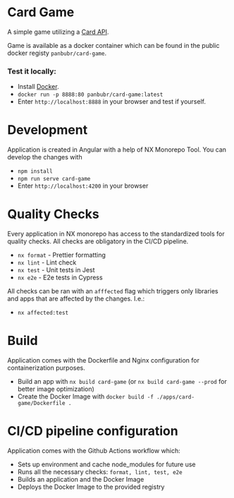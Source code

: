 # Card Game

A simple game utilizing a [Card API](https://deckofcardsapi.com/).

Game is available as a docker container which can be found in the public docker registy `panbubr/card-game`.

### Test it locally:

- Install [Docker](https://www.docker.com/).
- `docker run -p 8888:80 panbubr/card-game:latest`
- Enter `http://localhost:8888` in your browser and test if yourself.

# Development

Application is created in Angular with a help of NX Monorepo Tool. You can develop the changes with

- `npm install`
- `npm run serve card-game`
- Enter `http://localhost:4200` in your browser

# Quality Checks

Every application in NX monorepo has access to the standardized tools for quality checks. All checks are obligatory in the CI/CD pipeline.

- `nx format` - Prettier formatting
- `nx lint` - Lint check
- `nx test` - Unit tests in Jest
- `nx e2e` - E2e tests in Cypress

All checks can be ran with an `afffected` flag which triggers only libraries and apps that are affected by the changes. I.e.:

- `nx affected:test`

# Build

Application comes with the Dockerfile and Nginx configuration for containerization purposes.

- Build an app with `nx build card-game` (or `nx build card-game --prod` for better image optimization)
- Create the Docker Image with `docker build -f ./apps/card-game/Dockerfile .`

# CI/CD pipeline configuration

Application comes with the Github Actions workflow which:

- Sets up environment and cache node_modules for future use
- Runs all the necessary checks: `format, lint, test, e2e`
- Builds an application and the Docker Image
- Deploys the Docker Image to the provided registry
